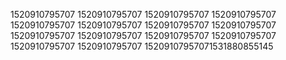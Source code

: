 1520910795707
1520910795707
1520910795707
1520910795707
1520910795707
1520910795707
1520910795707
1520910795707
1520910795707
1520910795707
1520910795707
1520910795707
1520910795707
1520910795707
15209107957071531880855145